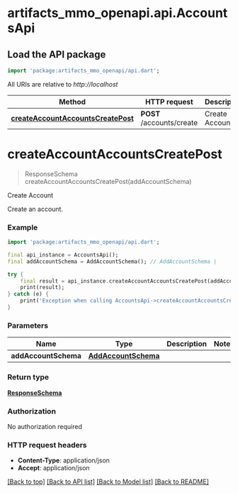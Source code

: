 # artifacts_mmo_openapi.api.AccountsApi

## Load the API package
```dart
import 'package:artifacts_mmo_openapi/api.dart';
```

All URIs are relative to *http://localhost*

Method | HTTP request | Description
------------- | ------------- | -------------
[**createAccountAccountsCreatePost**](AccountsApi.md#createaccountaccountscreatepost) | **POST** /accounts/create | Create Account


# **createAccountAccountsCreatePost**
> ResponseSchema createAccountAccountsCreatePost(addAccountSchema)

Create Account

Create an account.

### Example
```dart
import 'package:artifacts_mmo_openapi/api.dart';

final api_instance = AccountsApi();
final addAccountSchema = AddAccountSchema(); // AddAccountSchema | 

try {
    final result = api_instance.createAccountAccountsCreatePost(addAccountSchema);
    print(result);
} catch (e) {
    print('Exception when calling AccountsApi->createAccountAccountsCreatePost: $e\n');
}
```

### Parameters

Name | Type | Description  | Notes
------------- | ------------- | ------------- | -------------
 **addAccountSchema** | [**AddAccountSchema**](AddAccountSchema.md)|  | 

### Return type

[**ResponseSchema**](ResponseSchema.md)

### Authorization

No authorization required

### HTTP request headers

 - **Content-Type**: application/json
 - **Accept**: application/json

[[Back to top]](#) [[Back to API list]](../README.md#documentation-for-api-endpoints) [[Back to Model list]](../README.md#documentation-for-models) [[Back to README]](../README.md)

